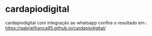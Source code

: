 # cardapiodigital
cardapiodigital com integração ao whatsapp
confira o resultado em : https://gabrielfranca95.github.io/cardapiodigital/
